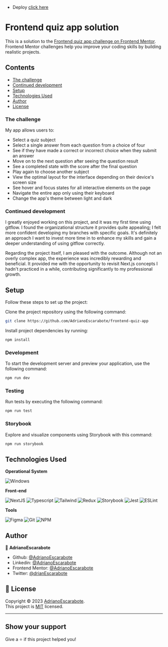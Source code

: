 - Deploy [click here](https://frontend-quiz-app-adrianoescarabote.vercel.app/)

# Frontend quiz app solution

This is a solution to the [Frontend quiz app challenge on Frontend Mentor](https://www.frontendmentor.io/challenges/frontend-quiz-app-BE7xkzXQnU). Frontend Mentor challenges help you improve your coding skills by building realistic projects.

## Contents

- [The challenge](#the-challenge)
- [Continued development](#continued-development)
- [Setup](#setup)
- [Technologies Used](#technologies-used)
- [Author](#author)
- [License](#📝-license)

### The challenge

My app allows users to:

- Select a quiz subject
- Select a single answer from each question from a choice of four
- See if they have made a correct or incorrect choice when they submit an answer
- Move on to the next question after seeing the question result
- See a completed state with the score after the final question
- Play again to choose another subject
- View the optimal layout for the interface depending on their device's screen size
- See hover and focus states for all interactive elements on the page
- Navigate the entire app only using their keyboard
- Change the app's theme between light and dark

### Continued development

I greatly enjoyed working on this project, and it was my first time using gitflow. I found the organizational structure it provides quite appealing; I felt more confident developing my branches with specific goals. It's definitely an approach I want to invest more time in to enhance my skills and gain a deeper understanding of using gitflow correctly.

Regarding the project itself, I am pleased with the outcome. Although not an overly complex app, the experience was incredibly rewarding and beneficial. It provided me with the opportunity to revisit Next.js concepts I hadn't practiced in a while, contributing significantly to my professional growth.

## Setup

Follow these steps to set up the project:

Clone the project repository using the following command:

```sh
git clone https://github.com/AdrianoEscarabote/frontend-quiz-app
```

Install project dependencies by running:

```sh
npm install
```

### Development

To start the development server and preview your application, use the following command:

```sh
npm run dev
```

### Testing

Run tests by executing the following command:

```sh
npm run test
```

### Storybook

Explore and visualize components using Storybook with this command:

```sh
npm run storybook
```

## Technologies Used

**Operational System**

![Windows](https://img.shields.io/badge/Windows-017AD7?style=for-the-badge&logo=windows&logoColor=white)

**Front-end**

![NextJS](https://img.shields.io/badge/Next.js-000000?style=for-the-badge&logo=next.js&logoColor=white)
![Typescript](https://img.shields.io/badge/TypeScript-007ACC?style=for-the-badge&logo=typescript&logoColor=white)
![Tailwind](https://img.shields.io/badge/Tailwind_CSS-38B2AC?style=for-the-badge&logo=tailwind-css&logoColor=white)
![Redux](https://img.shields.io/badge/Redux-593D88?style=for-the-badge&logo=redux&logoColor=white)
![Storybook](https://img.shields.io/badge/Storybook-FF4785?style=for-the-badge&logo=storybook&logoColor=white)
![Jest](https://img.shields.io/badge/Jest-C21325?style=for-the-badge&logo=jest&logoColor=white)
![ESLint](https://img.shields.io/badge/ESLint-4B3263?style=for-the-badge&logo=eslint&logoColor=white)

**Tools**

![Figma](https://img.shields.io/badge/figma-%23F24E1E.svg?style=for-the-badge&logo=figma&logoColor=white)
![Git](https://img.shields.io/badge/Git-F05032?style=for-the-badge&logo=git&logoColor=white)
![NPM](https://img.shields.io/badge/NPM-%23CB3837.svg?style=for-the-badge&logo=npm&logoColor=white)

## Author

👤 **AdrianoEscarabote**

- Github: [@AdrianoEscarabote](https://github.com/AdrianoEscarabote)
- Linkedin: [@AdrianoEscarabote](https://www.linkedin.com/in/AdrianoEscarabote/)
- Frontend Mentor: [@AdrianoEscarabote](https://www.frontendmentor.io/profile/AdrianoEscarabote)
- Twitter: [@drianEscarabote](https://twitter.com/drianEscarabote)

## 📝 License

Copyright © 2023 [AdrianoEscarabote](https://github.com/AdrianoEscarabote).<br />
This project is [MIT](https://github.com/AdrianoEscarabote/frontend-quiz-app/blob/main/LICENSE) licensed.

---

## Show your support

Give a ⭐️ if this project helped you!
